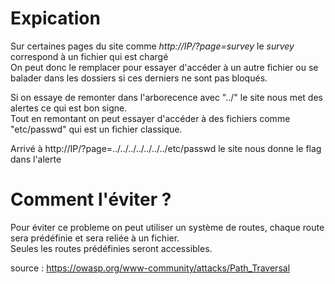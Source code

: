 # Expication
Sur certaines pages du site comme *http://IP/?page=survey* le *survey* correspond à un fichier qui est chargé<br>
On peut donc le remplacer pour essayer d'accéder à un autre fichier ou se balader dans les dossiers si ces derniers ne sont pas bloqués.<br>

Si on essaye de remonter dans l'arborecence avec "../" le site nous met des alertes ce qui est bon signe.<br>
Tout en remontant on peut essayer d'accéder à des fichiers comme "etc/passwd" qui est un fichier classique.

Arrivé à http://IP/?page=../../../../../../../etc/passwd le site nous donne le flag dans l'alerte

# Comment l'éviter ?
Pour éviter ce probleme on peut utiliser un système de routes, chaque route sera prédéfinie et sera reliée à un fichier.<br>
Seules les routes prédéfinies seront accessibles.

source : https://owasp.org/www-community/attacks/Path_Traversal